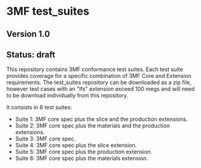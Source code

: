 # 3MF test_suites
## Version 1.0
## Status: draft
This repository contains 3MF conformance test suites. Each test suite provides coverage for a specific combination of 3MF Core and Extension requirements. The test_suites repository can be downloaded as a zip file, however test cases with an "lfs" extension exceed 100 megs and will need to be download individually from this repository.

It consists in 6 test suites:
* Suite 1: 3MF core spec plus the slice and the production extensions.
* Suite 2: 3MF core spec plus the materials and the production extensions.
* Suite 3: 3MF core spec.
* Suite 4: 3MF core spec plus the slice extension.
* Suite 5: 3MF core spec plus the production extension.
* Suite 6: 3MF core spec plus the materials extension.
